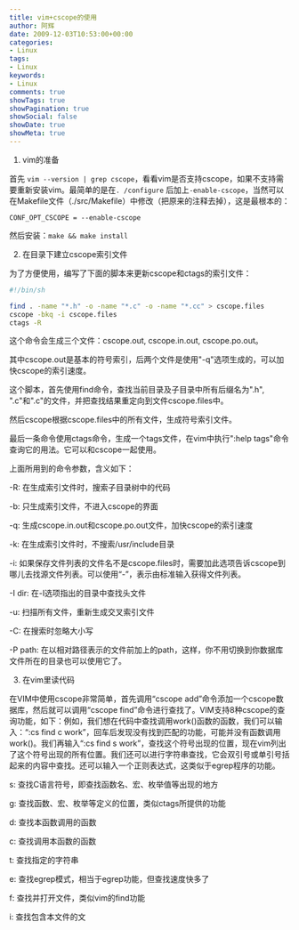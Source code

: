 ```yaml
---
title: vim+cscope的使用
author: 阿辉
date: 2009-12-03T10:53:00+00:00
categories:
- Linux
tags:
- Linux
keywords:
- Linux
comments: true
showTags: true
showPagination: true
showSocial: false
showDate: true
showMeta: true
---
```

1. vim的准备

首先 `vim --version | grep cscope`，看看vim是否支持cscope，如果不支持需要重新安装vim。最简单的是在`. /configure` 后加上`-enable-cscope`，当然可以在Makefile文件（./src/Makefile）中修改（把原来的注释去掉），这是最根本的：

`CONF_OPT_CSCOPE = --enable-cscope`

然后安装：`make && make install`

<!--more-->

2. 在目录下建立cscope索引文件

为了方便使用，编写了下面的脚本来更新cscope和ctags的索引文件：
```bash
#!/bin/sh

find . -name "*.h" -o -name "*.c" -o -name "*.cc" > cscope.files
cscope -bkq -i cscope.files
ctags -R
```

这个命令会生成三个文件：cscope.out, cscope.in.out, cscope.po.out。

其中cscope.out是基本的符号索引，后两个文件是使用"-q"选项生成的，可以加快cscope的索引速度。

这个脚本，首先使用find命令，查找当前目录及子目录中所有后缀名为".h", ".c"和".c"的文件，并把查找结果重定向到文件cscope.files中。

然后cscope根据cscope.files中的所有文件，生成符号索引文件。

最后一条命令使用ctags命令，生成一个tags文件，在vim中执行":help tags"命令查询它的用法。它可以和cscope一起使用。

上面所用到的命令参数，含义如下：

-R: 在生成索引文件时，搜索子目录树中的代码

-b: 只生成索引文件，不进入cscope的界面

-q: 生成cscope.in.out和cscope.po.out文件，加快cscope的索引速度

-k: 在生成索引文件时，不搜索/usr/include目录

-i: 如果保存文件列表的文件名不是cscope.files时，需要加此选项告诉cscope到哪儿去找源文件列表。可以使用“-”，表示由标准输入获得文件列表。

-I dir: 在-I选项指出的目录中查找头文件

-u: 扫描所有文件，重新生成交叉索引文件

-C: 在搜索时忽略大小写

-P path: 在以相对路径表示的文件前加上的path，这样，你不用切换到你数据库文件所在的目录也可以使用它了。

3. 在vim里读代码

在VIM中使用cscope非常简单，首先调用“cscope add”命令添加一个cscope数据库，然后就可以调用“cscope find”命令进行查找了。VIM支持8种cscope的查询功能，如下：例如，我们想在代码中查找调用work()函数的函数，我们可以输入：“:cs find c work”，回车后发现没有找到匹配的功能，可能并没有函数调用work()。我们再输入“:cs find s work”，查找这个符号出现的位置，现在vim列出了这个符号出现的所有位置。我们还可以进行字符串查找，它会双引号或单引号括起来的内容中查找。还可以输入一个正则表达式，这类似于egrep程序的功能。

s: 查找C语言符号，即查找函数名、宏、枚举值等出现的地方

g: 查找函数、宏、枚举等定义的位置，类似ctags所提供的功能

d: 查找本函数调用的函数

c: 查找调用本函数的函数

t: 查找指定的字符串

e: 查找egrep模式，相当于egrep功能，但查找速度快多了

f: 查找并打开文件，类似vim的find功能

i: 查找包含本文件的文